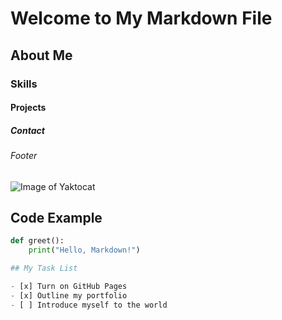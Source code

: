 # Welcome to My Markdown File
## About Me
### Skills
#### Projects
##### Contact
###### Footer
![Image of Yaktocat](https://octodex.github.com/images/yaktocat.png)
## Code Example

```python
def greet():
    print("Hello, Markdown!")

## My Task List

- [x] Turn on GitHub Pages
- [x] Outline my portfolio
- [ ] Introduce myself to the world






